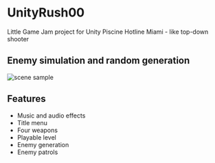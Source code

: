 # UnityRush00
Little Game Jam project for Unity Piscine
Hotline Miami - like top-down shooter

## Enemy simulation and random generation
![scene sample](sample/sample.gif)

## Features
- Music and audio effects
- Title menu
- Four weapons
- Playable level
- Enemy generation
- Enemy patrols
